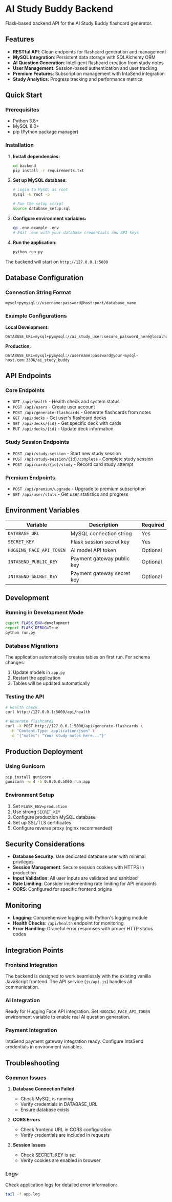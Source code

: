 # AI Study Buddy Backend

Flask-based backend API for the AI Study Buddy flashcard generator.

## Features

- **RESTful API**: Clean endpoints for flashcard generation and management
- **MySQL Integration**: Persistent data storage with SQLAlchemy ORM
- **AI Question Generation**: Intelligent flashcard creation from study notes
- **User Management**: Session-based authentication and user tracking
- **Premium Features**: Subscription management with IntaSend integration
- **Study Analytics**: Progress tracking and performance metrics

## Quick Start

### Prerequisites

- Python 3.8+
- MySQL 8.0+
- pip (Python package manager)

### Installation

1. **Install dependencies:**
   ```bash
   cd backend
   pip install -r requirements.txt
   ```

2. **Set up MySQL database:**
   ```bash
   # Login to MySQL as root
   mysql -u root -p
   
   # Run the setup script
   source database_setup.sql
   ```

3. **Configure environment variables:**
   ```bash
   cp .env.example .env
   # Edit .env with your database credentials and API keys
   ```

4. **Run the application:**
   ```bash
   python run.py
   ```

The backend will start on `http://127.0.0.1:5000`

## Database Configuration

### Connection String Format
```
mysql+pymysql://username:password@host:port/database_name
```

### Example Configurations

**Local Development:**
```
DATABASE_URL=mysql+pymysql://ai_study_user:secure_password_here@localhost/ai_study_buddy_dev
```

**Production:**
```
DATABASE_URL=mysql+pymysql://username:password@your-mysql-host.com:3306/ai_study_buddy
```

## API Endpoints

### Core Endpoints

- `GET /api/health` - Health check and system status
- `POST /api/users` - Create user account
- `POST /api/generate-flashcards` - Generate flashcards from notes
- `GET /api/decks` - Get user's flashcard decks
- `GET /api/decks/{id}` - Get specific deck with cards
- `PUT /api/decks/{id}` - Update deck information

### Study Session Endpoints

- `POST /api/study-session` - Start new study session
- `POST /api/study-session/{id}/complete` - Complete study session
- `POST /api/cards/{id}/study` - Record card study attempt

### Premium Endpoints

- `POST /api/premium/upgrade` - Upgrade to premium subscription
- `GET /api/user/stats` - Get user statistics and progress

## Environment Variables

| Variable | Description | Required |
|----------|-------------|----------|
| `DATABASE_URL` | MySQL connection string | Yes |
| `SECRET_KEY` | Flask session secret key | Yes |
| `HUGGING_FACE_API_TOKEN` | AI model API token | Optional |
| `INTASEND_PUBLIC_KEY` | Payment gateway public key | Optional |
| `INTASEND_SECRET_KEY` | Payment gateway secret key | Optional |

## Development

### Running in Development Mode

```bash
export FLASK_ENV=development
export FLASK_DEBUG=True
python run.py
```

### Database Migrations

The application automatically creates tables on first run. For schema changes:

1. Update models in `app.py`
2. Restart the application
3. Tables will be updated automatically

### Testing the API

```bash
# Health check
curl http://127.0.0.1:5000/api/health

# Generate flashcards
curl -X POST http://127.0.0.1:5000/api/generate-flashcards \
  -H "Content-Type: application/json" \
  -d '{"notes": "Your study notes here..."}'
```

## Production Deployment

### Using Gunicorn

```bash
pip install gunicorn
gunicorn -w 4 -b 0.0.0.0:5000 run:app
```

### Environment Setup

1. Set `FLASK_ENV=production`
2. Use strong `SECRET_KEY`
3. Configure production MySQL database
4. Set up SSL/TLS certificates
5. Configure reverse proxy (nginx recommended)

## Security Considerations

- **Database Security**: Use dedicated database user with minimal privileges
- **Session Management**: Secure session cookies with HTTPS in production
- **Input Validation**: All user inputs are validated and sanitized
- **Rate Limiting**: Consider implementing rate limiting for API endpoints
- **CORS**: Configured for specific frontend origins

## Monitoring

- **Logging**: Comprehensive logging with Python's logging module
- **Health Checks**: `/api/health` endpoint for monitoring
- **Error Handling**: Graceful error responses with proper HTTP status codes

## Integration Points

### Frontend Integration
The backend is designed to work seamlessly with the existing vanilla JavaScript frontend. The API service (`js/api.js`) handles all communication.

### AI Integration
Ready for Hugging Face API integration. Set `HUGGING_FACE_API_TOKEN` environment variable to enable real AI question generation.

### Payment Integration
IntaSend payment gateway integration ready. Configure IntaSend credentials in environment variables.

## Troubleshooting

### Common Issues

1. **Database Connection Failed**
   - Check MySQL is running
   - Verify credentials in DATABASE_URL
   - Ensure database exists

2. **CORS Errors**
   - Check frontend URL in CORS configuration
   - Verify credentials are included in requests

3. **Session Issues**
   - Check SECRET_KEY is set
   - Verify cookies are enabled in browser

### Logs

Check application logs for detailed error information:
```bash
tail -f app.log
```